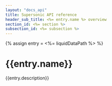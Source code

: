```yaml
---
layout: "docs_api"
title: Supersonic API reference
header_sub_title: <%= entry.name %> overview
section_id: <%= section %>
subsection_id: <%= subsection %>
---
```

{% assign entry = <%= liquidDataPath %> %}
# {{entry.name}}

{{entry.description}}
